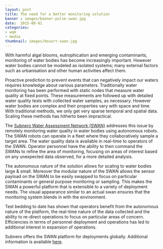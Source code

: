 ```yaml
---
layout: post
title: The need for a better monitoring solution
banner : images/banner-pulse-swan.jpg
date:  2015-08-01
categories:
- wqm
- media
thumbnail: images/boxart-swan.jpg
---
```


With harmful algal blooms, eutrophication and emerging contaminants, monitoring of water bodies has become increasingly important. However water bodies cannot be modeled as isolated systems; many external factors such as urbanisation and other human activities affect them.

Proactive prediction to prevent events that can negatively impact our waters requires knowledge about various parameters. Traditionally water monitoring has been performed with static nodes that measure water quality at fixed points. These measurements are followed up with detailed water quality tests with collected water samples, as necessary. However water bodies are complex and their properties vary with space and time. With traditional methods, we only get very sparse temporal and spatial data. Scaling these methods has hitherto been impractical.

The [Subnero Water Assessment Network (SWAN)]({{site.baseurl}}/products/swan) addresses this issue by remotely monitoring water quality in water bodies using autonomous robots. The SWAN robots can operate in a fleet where they collaboratively sample a target area. The water quality data is available in real-time to operators of the SWAN. Operator personnel have the ability to then command the SWANs to refine the area of monitoring, focusing on areas of interest based on any unexpected data observed, for a more detailed analysis.

The autonomous nature of the solution allows for scaling to water bodies large &amp; small. Moreover the modular nature of the SWAN allows the sensor payload on the SWAN to be easily swapped to focus on particular contaminants or general purpose monitoring or sampling. This makes the SWAN a powerful platform that is extensible to a variety of deployment needs. The visual appearance similar to an actual swan ensures that the monitoring system blends in with the environment.

Test bedding to date has shown that operators benefit from the autonomous nature of the platform, the real-time nature of the data collected and the ability to re-direct operations to focus on particular areas of concern. Efficiencies in terms of personnel deployment and operations has led to additional interest in expansion of operations.


Subnero offers the SWAN platform for deployments globally. Additional information is available [here]({{site.baseurl}}/products/swan).
